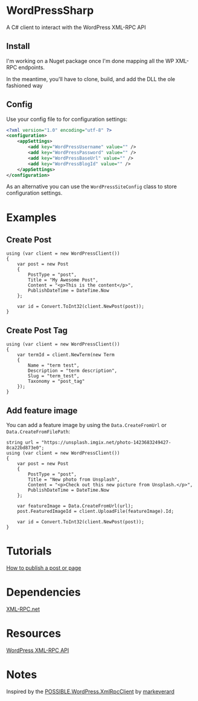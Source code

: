 # WordPressSharp #
A C# client to interact with the WordPress XML-RPC API

## Install ##
I'm working on a Nuget package once I'm done mapping all the WP XML-RPC endpoints.

In the meantime, you'll have to clone, build, and add the DLL the ole fashioned way

## Config ##  
Use your config file to for configuration settings:
```xml
<?xml version="1.0" encoding="utf-8" ?>
<configuration>
	<appSettings>
		<add key="WordPressUsername" value="" />
		<add key="WordPressPassword" value="" />
		<add key="WordPressBaseUrl" value="" />
		<add key="WordPressBlogId" value="" />
	</appSettings>
</configuration>
```
As an alternative you can use the `WordPressSiteConfig` class to store configuration settings.

# Examples #  

## Create Post ##  

    using (var client = new WordPressClient()) 
    {
        var post = new Post
        {
            PostType = "post",
            Title = "My Awesome Post",
            Content = "<p>This is the content</p>",
            PublishDateTime = DateTime.Now
        };
    
        var id = Convert.ToInt32(client.NewPost(post));
    }

## Create Post Tag ##

    using (var client = new WordPressClient())
    {
        var termId = client.NewTerm(new Term
        {
            Name = "term test",
            Description = "term description",
            Slug = "term_test",
            Taxonomy = "post_tag"
        });
    }

## Add feature image ##
You can add a feature image by using the `Data.CreateFromUrl` or `Data.CreateFromFilePath`:

    string url = "https://unsplash.imgix.net/photo-1423683249427-8ca22bd873e0";
    using (var client = new WordPressClient()) 
    {
        var post = new Post
        {
            PostType = "post",
            Title = "New photo from Unsplash",
            Content = "<p>Check out this new picture from Unsplash.</p>",
            PublishDateTime = DateTime.Now
        };
        
        var featureImage = Data.CreateFromUrl(url);
        post.FeaturedImageId = client.UploadFile(featureImage).Id;
    
        var id = Convert.ToInt32(client.NewPost(post));
    }

# Tutorials #
[How to publish a post or page](http://brudtkuhl.com/using-wordpresssharp-publish-post/)

# Dependencies #
[XML-RPC.net](http://xml-rpc.net/)

# Resources #
[WordPress XML-RPC API](http://codex.wordpress.org/XML-RPC_WordPress_API)

# Notes #
Inspired by the [POSSIBLE.WordPress.XmlRpcClient](https://github.com/markeverard/POSSIBLE.WordPress.XmlRpcClient) by [markeverard](https://github.com/markeverard)

